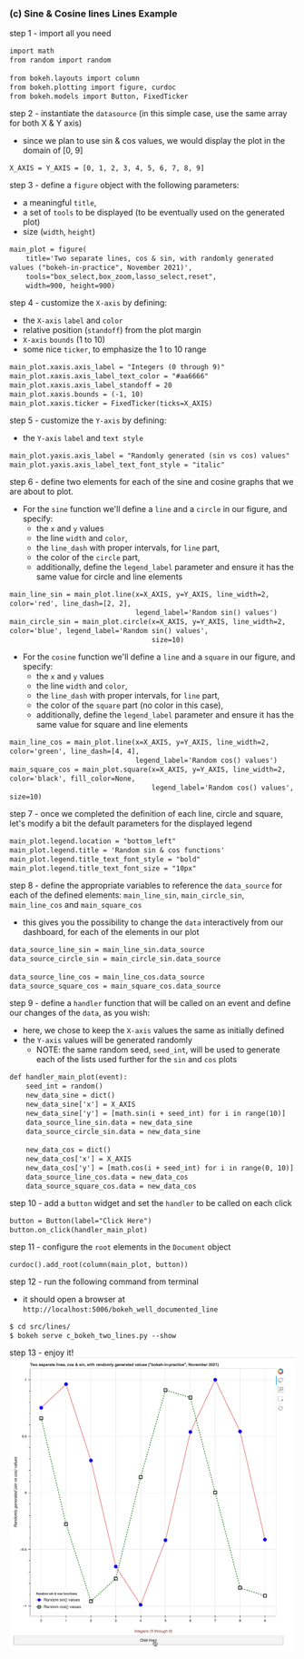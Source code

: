 ### (c) Sine & Cosine lines Lines Example
step 1 - import all you need
```
import math
from random import random

from bokeh.layouts import column
from bokeh.plotting import figure, curdoc
from bokeh.models import Button, FixedTicker
```

step 2 - instantiate the `datasource` (in this simple case, use the same array for both X & Y axis)
- since we plan to use sin & cos values, we would display the plot in the domain of [0, 9]
```
X_AXIS = Y_AXIS = [0, 1, 2, 3, 4, 5, 6, 7, 8, 9]
```

step 3 - define a `figure` object with the following parameters:
- a meaningful `title`,
- a set of `tools` to be displayed (to be eventually used on the generated plot)
- size (`width`, `height`)
```
main_plot = figure(
    title='Two separate lines, cos & sin, with randomly generated values ("bokeh-in-practice", November 2021)',
    tools="box_select,box_zoom,lasso_select,reset",
    width=900, height=900)
```

step 4 - customize the `X-axis` by defining:
- the `X-axis` `label` and  `color`
- relative position (`standoff`) from the plot margin
- `X-axis` `bounds` (1 to 10)
- some nice `ticker`, to emphasize the 1 to 10 range
```
main_plot.xaxis.axis_label = "Integers (0 through 9)"
main_plot.xaxis.axis_label_text_color = "#aa6666"
main_plot.xaxis.axis_label_standoff = 20
main_plot.xaxis.bounds = (-1, 10)
main_plot.xaxis.ticker = FixedTicker(ticks=X_AXIS)
```

step 5 - customize the `Y-axis` by defining:
- the `Y-axis` `label` and `text style`
```
main_plot.yaxis.axis_label = "Randomly generated (sin vs cos) values"
main_plot.yaxis.axis_label_text_font_style = "italic"
```

step 6 - define two elements for each of the sine and cosine graphs that we are about to plot.
- For the `sine` function we'll define a `line` and a `circle` in our figure, and specify:
  - the `x` and `y` values
  - the line `width` and `color`,
  - the `line_dash` with proper intervals, for `line` part,
  - the color of the `circle` part,
  - additionally, define the `legend_label` parameter and ensure it has the same value for circle and line elements
```
main_line_sin = main_plot.line(x=X_AXIS, y=Y_AXIS, line_width=2, color='red', line_dash=[2, 2],
                               legend_label='Random sin() values')
main_circle_sin = main_plot.circle(x=X_AXIS, y=Y_AXIS, line_width=2, color='blue', legend_label='Random sin() values',
                                   size=10)
```

- For the `cosine` function we'll define a `line` and a `square` in our figure, and specify:
  - the `x` and `y` values
  - the line `width` and `color`,
  - the `line_dash` with proper intervals, for `line` part,
  - the color of the `square` part (no color in this case),
  - additionally, define the `legend_label` parameter and ensure it has the same value for square and line elements
```
main_line_cos = main_plot.line(x=X_AXIS, y=Y_AXIS, line_width=2, color='green', line_dash=[4, 4],
                               legend_label='Random cos() values')
main_square_cos = main_plot.square(x=X_AXIS, y=Y_AXIS, line_width=2, color='black', fill_color=None,
                                   legend_label='Random cos() values', size=10)
```

step 7 - once we completed the definition of each line, circle and square, let's modify a bit the default
parameters for the displayed legend
```
main_plot.legend.location = "bottom_left"
main_plot.legend.title = 'Random sin & cos functions'
main_plot.legend.title_text_font_style = "bold"
main_plot.legend.title_text_font_size = "10px"
```


step 8 - define the appropriate variables to reference the `data_source` for each of the defined elements: 
`main_line_sin`, `main_circle_sin`, `main_line_cos` and `main_square_cos`
- this gives you the possibility to change the `data` interactively from our dashboard, 
for each of the elements in our plot
```
data_source_line_sin = main_line_sin.data_source
data_source_circle_sin = main_circle_sin.data_source

data_source_line_cos = main_line_cos.data_source
data_source_square_cos = main_square_cos.data_source
```

step 9 - define a `handler` function that will be called on an event and define our changes
of the `data`, as you wish:
- here, we chose to keep the `X-axis` values the same as initially defined
- the `Y-axis` values will be generated randomly
  - NOTE: the same random seed, `seed_int`, will be used to generate each of the lists used further for the `sin` 
  and `cos` plots
```
def handler_main_plot(event):
    seed_int = random()
    new_data_sine = dict()
    new_data_sine['x'] = X_AXIS
    new_data_sine['y'] = [math.sin(i + seed_int) for i in range(10)]
    data_source_line_sin.data = new_data_sine
    data_source_circle_sin.data = new_data_sine

    new_data_cos = dict()
    new_data_cos['x'] = X_AXIS
    new_data_cos['y'] = [math.cos(i + seed_int) for i in range(0, 10)]
    data_source_line_cos.data = new_data_cos
    data_source_square_cos.data = new_data_cos
```

step 10 - add a `button` widget and set the `handler` to be called on each click
```
button = Button(label="Click Here")
button.on_click(handler_main_plot)
```

step 11 - configure the `root` elements in the `Document` object
```
curdoc().add_root(column(main_plot, button))
```

step 12 - run the following command from terminal
- it should open a browser at `http://localhost:5006/bokeh_well_documented_line`
```
$ cd src/lines/
$ bokeh serve c_bokeh_two_lines.py --show
```

step 13 - enjoy it!
![bokeh_simple_line.gif](../../images/lines/c_bokeh_two_lines.gif)